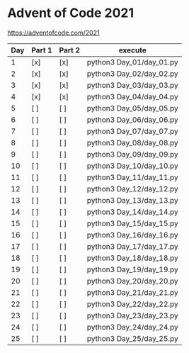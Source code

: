# Advent of Code 2021
https://adventofcode.com/2021


| Day | Part 1 | Part 2 | execute                  |
|-----|--------|--------|--------------------------|
|  1  | [x]    | [x]    | python3 Day_01/day_01.py |
|  2  | [x]    | [x]    | python3 Day_02/day_02.py |
|  3  | [x]    | [x]    | python3 Day_03/day_03.py |
|  4  | [x]    | [x]    | python3 Day_04/day_04.py |
|  5  | [ ]    | [ ]    | python3 Day_05/day_05.py |
|  6  | [ ]    | [ ]    | python3 Day_06/day_06.py |
|  7  | [ ]    | [ ]    | python3 Day_07/day_07.py |
|  8  | [ ]    | [ ]    | python3 Day_08/day_08.py |
|  9  | [ ]    | [ ]    | python3 Day_09/day_09.py |
| 10  | [ ]    | [ ]    | python3 Day_10/day_10.py |
| 11  | [ ]    | [ ]    | python3 Day_11/day_11.py |
| 12  | [ ]    | [ ]    | python3 Day_12/day_12.py |
| 13  | [ ]    | [ ]    | python3 Day_13/day_13.py |
| 14  | [ ]    | [ ]    | python3 Day_14/day_14.py |
| 15  | [ ]    | [ ]    | python3 Day_15/day_15.py |
| 16  | [ ]    | [ ]    | python3 Day_16/day_16.py |
| 17  | [ ]    | [ ]    | python3 Day_17/day_17.py |
| 18  | [ ]    | [ ]    | python3 Day_18/day_18.py |
| 19  | [ ]    | [ ]    | python3 Day_19/day_19.py |
| 20  | [ ]    | [ ]    | python3 Day_20/day_20.py |
| 21  | [ ]    | [ ]    | python3 Day_21/day_21.py |
| 22  | [ ]    | [ ]    | python3 Day_22/day_22.py |
| 23  | [ ]    | [ ]    | python3 Day_23/day_23.py |
| 24  | [ ]    | [ ]    | python3 Day_24/day_24.py |
| 25  | [ ]    | [ ]    | python3 Day_25/day_25.py |
